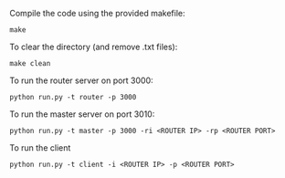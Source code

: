 
Compile the code using the provided makefile:

    make

To clear the directory (and remove .txt files):

    make clean

To run the router server on port 3000:

    python run.py -t router -p 3000

To run the master server on port 3010:

    python run.py -t master -p 3000 -ri <ROUTER IP> -rp <ROUTER PORT>

To run the client  

    python run.py -t client -i <ROUTER IP> -p <ROUTER PORT>
